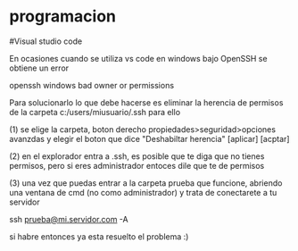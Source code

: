 # programacion

#Visual studio code

En ocasiones cuando se utiliza vs code en windows bajo OpenSSH se obtiene un error


openssh windows bad owner or permissions

Para solucionarlo lo que debe hacerse es eliminar la herencia de permisos de la carpeta c:/users/miusuario/.ssh 
para ello 

(1) se elige la carpeta, boton derecho propiedades>seguridad>opciones avanzdas y elegir el boton que dice "Deshabiltar herencia" [aplicar] [acptar]

(2) en el explorador entra a .ssh, es posible que te diga que no tienes permisos, pero si eres administrador entoces dile que te de permisos

(3) una vez que puedas entrar a la carpeta prueba que funcione, abriendo una ventana de cmd (no como administrador) y trata de conectarete a tu servidor

ssh prueba@mi.servidor.com -A

si habre entonces ya esta resuelto el problema :)

